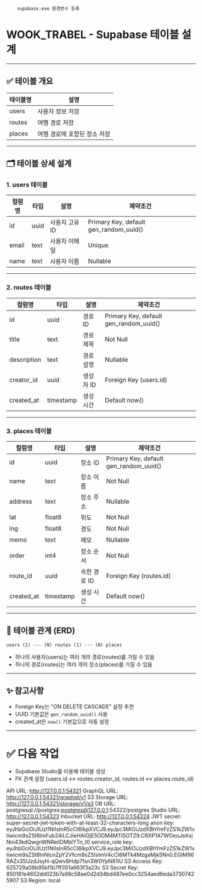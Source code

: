 ```sh
    supabase.exe 환경변수 등록
```


# WOOK_TRABEL - Supabase 테이블 설계

---

## ✅ 테이블 개요

| 테이블명 | 설명 |
|---------|------|
| users   | 사용자 정보 저장 |
| routes  | 여행 경로 저장 |
| places  | 여행 경로에 포함된 장소 저장 |

---

## 🗂️ 테이블 상세 설계

### 1. users 테이블

| 컬럼명 | 타입 | 설명 | 제약조건 |
|-------|------|------|---------|
| id | uuid | 사용자 고유 ID | Primary Key, default gen_random_uuid() |
| email | text | 사용자 이메일 | Unique |
| name | text | 사용자 이름 | Nullable |

---

### 2. routes 테이블

| 컬럼명 | 타입 | 설명 | 제약조건 |
|-------|------|------|---------|
| id | uuid | 경로 ID | Primary Key, default gen_random_uuid() |
| title | text | 경로 제목 | Not Null |
| description | text | 경로 설명 | Nullable |
| creator_id | uuid | 생성자 ID | Foreign Key (users.id) |
| created_at | timestamp | 생성 시간 | Default now() |

---

### 3. places 테이블

| 컬럼명 | 타입 | 설명 | 제약조건 |
|-------|------|------|---------|
| id | uuid | 장소 ID | Primary Key, default gen_random_uuid() |
| name | text | 장소 이름 | Not Null |
| address | text | 장소 주소 | Nullable |
| lat | float8 | 위도 | Not Null |
| lng | float8 | 경도 | Not Null |
| memo | text | 메모 | Nullable |
| order | int4 | 장소 순서 | Not Null |
| route_id | uuid | 속한 경로 ID | Foreign Key (routes.id) |
| created_at | timestamp | 생성 시간 | Default now() |

---

## 🔗 테이블 관계 (ERD)

```plaintext
users (1) --- (N) routes (1) --- (N) places
```

- 하나의 사용자(users)는 여러 개의 경로(routes)를 가질 수 있음
- 하나의 경로(routes)는 여러 개의 장소(places)를 가질 수 있음

---

## ✨ 참고사항

- Foreign Key는 "ON DELETE CASCADE" 설정 추천
- UUID 기본값은 `gen_random_uuid()` 사용
- created_at은 `now()` 기본값으로 자동 설정

---

# ✅ 다음 작업
- Supabase Studio를 이용해 테이블 생성
- FK 관계 설정 (users.id ↔ routes.creator_id, routes.id ↔ places.route_id)





API URL: http://127.0.0.1:54321
GraphQL URL: http://127.0.0.1:54321/graphql/v1
S3 Storage URL: http://127.0.0.1:54321/storage/v1/s3
DB URL: postgresql://postgres:postgres@127.0.0.1:54322/postgres
Studio URL: http://127.0.0.1:54323
Inbucket URL: http://127.0.0.1:54324
JWT secret: super-secret-jwt-token-with-at-least-32-characters-long
anon key: eyJhbGciOiJIUzI1NiIsInR5cCI6IkpXVCJ9.eyJpc3MiOiJzdXBhYmFzZS1kZW1vIiwicm9sZSI6ImFub24iLCJleHAiOjE5ODM4MTI5OTZ9.CRXP1A7WOeoJeXxjNni43kdQwgnWNReilDMblYTn_I0
service_role key: eyJhbGciOiJIUzI1NiIsInR5cCI6IkpXVCJ9.eyJpc3MiOiJzdXBhYmFzZS1kZW1vIiwicm9sZSI6InNlcnZpY2Vfcm9sZSIsImV4cCI6MTk4MzgxMjk5Nn0.EGIM96RAZx35lJzdJsyH-qQwv8Hdp7fsn3W0YpN81IU
S3 Access Key: 625729a08b95bf1b7ff351a663f3a23c
S3 Secret Key: 850181e4652dd023b7a98c58ae0d2d34bd487ee0cc3254aed6eda37307425907
S3 Region: local